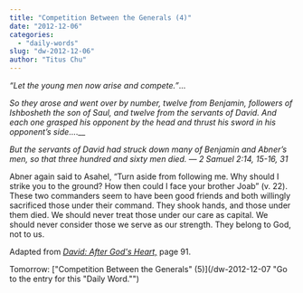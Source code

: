 ```yaml
---
title: "Competition Between the Generals (4)"
date: "2012-12-06"
categories: 
  - "daily-words"
slug: "dw-2012-12-06"
author: "Titus Chu"
---
```


_“Let the young men now arise and compete.”_...

_So they arose and went over by number, twelve from Benjamin, followers of Ishbosheth the son of Saul, and twelve from the servants of David. And each one grasped his opponent by the head and thrust his sword in his opponent’s side_....__

_But the servants of David had struck down many of Benjamin and Abner’s men, so that three hundred and sixty men died._ _— 2 Samuel 2:14, 15-16, 31_

Abner again said to Asahel, “Turn aside from following me. Why should I strike you to the ground? How then could I face your brother Joab” (v. 22). These two commanders seem to have been good friends and both willingly sacrificed those under their command. They shook hands, and those under them died. We should never treat those under our care as capital. We should never consider those we serve as our strength. They belong to God, not to us.

Adapted from _[David: After God's Heart,](/book-david "Go to the listing for this book.")_ page 91.

Tomorrow: ["Competition Between the Generals" (5)](/dw-2012-12-07 "Go to the entry for this "Daily Word."")
